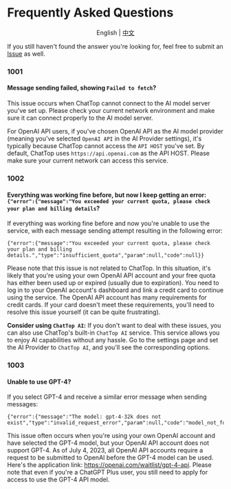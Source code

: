 # Frequently Asked Questions

<p align="center">
    English | <a href="./FAQ-CN.md">中文</a>
</p>

If you still haven't found the answer you're looking for, feel free to submit an [Issue](https://github.com/sej95/chatbox/issues/new/choose) as well.

### 1001

#### Message sending failed, showing `Failed to fetch`?

This issue occurs when ChatTop cannot connect to the AI model server you've set up. Please check your current network environment and make sure it can connect properly to the AI model server.

For OpenAI API users, if you've chosen OpenAI API as the AI model provider (meaning you've selected `OpenAI API` in the AI Provider settings), it's typically because ChatTop cannot access the `API HOST` you've set. By default, ChatTop uses `https://api.openai.com` as the API HOST. Please make sure your current network can access this service.

### 1002

#### Everything was working fine before, but now I keep getting an error: `{"error":{"message":"You exceeded your current quota, please check your plan and billing details`?

If everything was working fine before and now you're unable to use the service, with each message sending attempt resulting in the following error:

```
{"error":{"message":"You exceeded your current quota, please check your plan and billing details.","type":"insufficient_quota","param":null,"code":null}}
```

Please note that this issue is not related to ChatTop. In this situation, it's likely that you're using your own OpenAI API account and your free quota has either been used up or expired (usually due to expiration). You need to log in to your OpenAI account's dashboard and link a credit card to continue using the service. The OpenAI API account has many requirements for credit cards. If your card doesn't meet these requirements, you'll need to resolve this issue yourself (it can be quite frustrating).

**Consider using `ChatTop AI`:** If you don't want to deal with these issues, you can also use ChatTop's built-in `ChatTop AI` service. This service allows you to enjoy AI capabilities without any hassle. Go to the settings page and set the AI Provider to `ChatTop AI`, and you'll see the corresponding options.

### 1003

#### Unable to use GPT-4?

If you select GPT-4 and receive a similar error message when sending messages:

```
{"error":{"message":"The model: gpt-4-32k does not exist","type":"invalid_request_error","param":null,"code":"model_not_found"}}
```

This issue often occurs when you're using your own OpenAI account and have selected the GPT-4 model, but your OpenAI API account does not support GPT-4. As of July 4, 2023, all OpenAI API accounts require a request to be submitted to OpenAI before the GPT-4 model can be used. Here's the application link: https://openai.com/waitlist/gpt-4-api. Please note that even if you're a ChatGPT Plus user, you still need to apply for access to use the GPT-4 API model.
